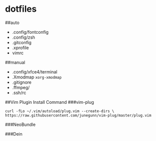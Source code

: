 dotfiles
===
##auto
* .config/fontconfig
* .config/zsh
* .gitconfig
* .xprofile
* vimrc

##manual
* .config/xfce4/terminal
* .Xmodmap `xorg-xmodmap`
* .gitignore
* .ffmpeg/
* .ssh/rc

##Vim Plugin Install Command
###vim-plug

```
curl -fLo ~/.vim/autoload/plug.vim --create-dirs \
https://raw.githubusercontent.com/junegunn/vim-plug/master/plug.vim
```

###NeoBundle

###Dein

